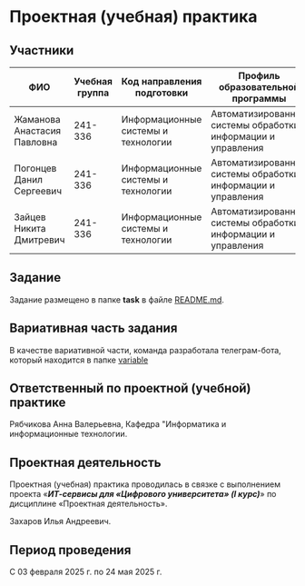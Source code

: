 # Проектная (учебная) практика

## Участники

| ФИО | Учебная группа | Код направления подготовки | Профиль образовательной программы |
|-|-|-|-|
| Жаманова Анастасия Павловна |241-336|Информационные системы и технологии|Автоматизированные системы обработки информации и управления|
| Погонцев Данил Сергеевич |241-336|Информационные системы и технологии|Автоматизированные системы обработки информации и управления|
| Зайцев Никита Дмитревич |241-336|Информационные системы и технологии|Автоматизированные системы обработки информации и управления|

## Задание

Задание размещено в папке **task** в файле [README.md](task/README.md).

## Вариативная часть задания

В качестве вариативной части, команда разработала телеграм-бота, который находится в папке [variable](variable)

## Ответственный по проектной (учебной) практике

Рябчикова Анна Валерьевна, Кафедра "Информатика и информационные технологии.

## Проектная деятельность

Проектная (учебная) практика проводилась в связке с выполнением проекта «***ИТ-сервисы для «Цифрового университета» (I курс)***» по дисциплине «Проектная деятельность».

Захаров Илья Андреевич.

## Период проведения

С 03 февраля 2025 г. по 24 мая 2025 г.
